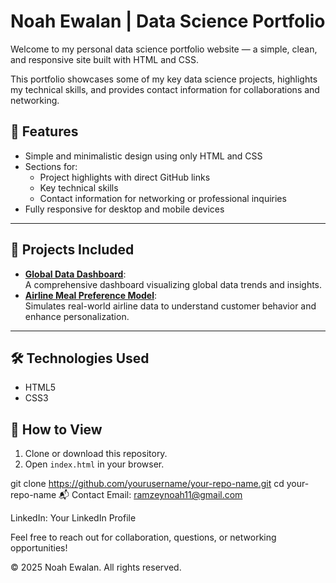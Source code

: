 # Noah Ewalan | Data Science Portfolio

Welcome to my personal data science portfolio website — a simple, clean, and responsive site built with HTML and CSS.

This portfolio showcases some of my key data science projects, highlights my technical skills, and provides contact information for collaborations and networking.


## 🚀 **Features**
- Simple and minimalistic design using only HTML and CSS
- Sections for:
  - Project highlights with direct GitHub links
  - Key technical skills
  - Contact information for networking or professional inquiries
- Fully responsive for desktop and mobile devices

---

## 📂 **Projects Included**
- **[Global Data Dashboard](https://github.com/ramnoa/Global-data-dashboard)**:  
  A comprehensive dashboard visualizing global data trends and insights.
- **[Airline Meal Preference Model](https://github.com/ramnoa/airline-meal-preference-model)**:  
  Simulates real-world airline data to understand customer behavior and enhance personalization.

---

## 🛠 **Technologies Used**
- HTML5
- CSS3


## 📄 **How to View**
1. Clone or download this repository.
2. Open `index.html` in your browser.


git clone https://github.com/yourusername/your-repo-name.git
cd your-repo-name
📬 Contact
Email: ramzeynoah11@gmail.com

LinkedIn: Your LinkedIn Profile

Feel free to reach out for collaboration, questions, or networking opportunities!

© 2025 Noah Ewalan. All rights reserved.
